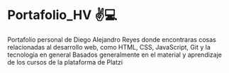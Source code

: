 # Portafolio_HV  ✌💻
Portafolio personal de Diego Alejandro Reyes donde encontraras cosas relacionadas al desarrollo web,  como HTML, CSS, JavaScript, Git y la tecnologia en general Basados generalmente en el material y aprendizaje de los cursos de la plataforma de Platzi

